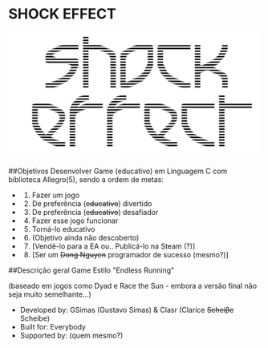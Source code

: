 # SHOCK EFFECT

![](https://raw.githubusercontent.com/GSCS/ShockEffect/master/ShockEffect/images/logo3.png)

##Objetivos
Desenvolver Game (educativo) em Linguagem C com biblioteca Allegro(5), sendo a ordem de metas:
* 1. Fazer um jogo
* 2. De preferência (~~educativo~~) divertido
* 3. De preferência (~~educativo~~) desafiador
* 4. Fazer esse jogo funcionar
* 5. Torná-lo educativo
* 6. (Objetivo ainda não descoberto)
* 7. [Vendê-lo para a EA ou.. Publicá-lo na Steam (?)]
* 8. [Ser um ~~Dong Nguyen~~ programador de sucesso (mesmo?)]

##Descrição geral
Game Estilo "Endless Running" 

(baseado em jogos como Dyad e Race the Sun - embora a versão final não seja muito semelhante...)

* Developed by: GSimas (Gustavo Simas) & Clasr (Clarice ~~Scheiβe~~ Scheibe)
* Built for: Everybody
* Supported by: (quem mesmo?)
